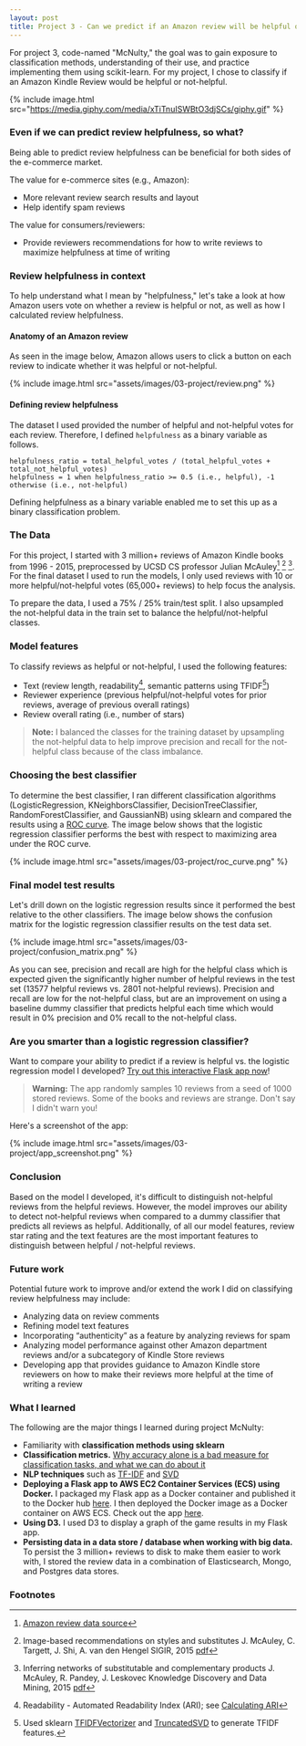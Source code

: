 ```yaml
---
layout: post
title: Project 3 - Can we predict if an Amazon review will be helpful or not?
---
```


For project 3, code-named "McNulty," the goal was to gain exposure to classification methods, understanding of their use, and practice implementing them using scikit-learn. For my project, I chose to classify if an Amazon Kindle Review would be helpful or not-helpful.

{% include image.html src="https://media.giphy.com/media/xTiTnuISWBtO3djSCs/giphy.gif" %}


### Even if we can predict review helpfulness, so what?

Being able to predict review helpfulness can be beneficial for both sides of the e-commerce market.

The value for e-commerce sites (e.g., Amazon):

- More relevant review search results and layout
- Help identify spam reviews

The value for consumers/reviewers:

- Provide reviewers recommendations for how to write reviews to maximize helpfulness at time of writing

### Review helpfulness in context

To help understand what I mean by "helpfulness," let's take a look at how Amazon users vote on whether a review is helpful or not, as well as how I calculated review helpfulness.

#### Anatomy of an Amazon review

As seen in the image below, Amazon allows users to click a button on each review to indicate whether it was helpful or not-helpful.

{% include image.html src="assets/images/03-project/review.png" %}

#### Defining review helpfulness

The dataset I used provided the number of helpful and not-helpful votes for each review. Therefore, I defined `helpfulness` as a binary variable as follows.

    helpfulness_ratio = total_helpful_votes / (total_helpful_votes + total_not_helpful_votes)
    helpfulness = 1 when helpfulness_ratio >= 0.5 (i.e., helpful), -1 otherwise (i.e., not-helpful)

Defining helpfulness as a binary variable enabled me to set this up as a binary classification problem.

### The Data

For this project, I started with 3 million+ reviews of Amazon Kindle books from 1996 - 2015, preprocessed by UCSD CS professor Julian McAuley[^data1] [^data2] [^data3]. For the final dataset I used to run the models, I only used reviews with 10 or more helpful/not-helpful votes (65,000+ reviews) to help focus the analysis.

To prepare the data, I used a 75% / 25% train/test split. I also upsampled the not-helpful data in the train set to balance the helpful/not-helpful classes.

### Model features

To classify reviews as helpful or not-helpful, I used the following features:

- Text (review length, readability[^ari], semantic patterns using TFIDF[^tfidf])
- Reviewer experience (previous helpful/not-helpful votes for prior reviews, average of previous overall ratings)
- Review overall rating (i.e., number of stars)

> **Note:** I balanced the classes for the training dataset by upsampling the not-helpful data to help improve precision and recall for the not-helpful class because of the class imbalance.

### Choosing the best classifier

To determine the best classifier, I ran different classification algorithms (LogisticRegression, KNeighborsClassifier, DecisionTreeClassifier, RandomForestClassifier, and GaussianNB) using sklearn and compared the results using a [ROC curve](https://en.wikipedia.org/wiki/Receiver_operating_characteristic). The image below shows that the logistic regression classifier performs the best with respect to maximizing area under the ROC curve.

{% include image.html src="assets/images/03-project/roc_curve.png" %}


### Final model test results

Let's drill down on the logistic regression results since it performed the best relative to the other classifiers. The image below shows the confusion matrix for the logistic regression classifier results on the test data set.

{% include image.html src="assets/images/03-project/confusion_matrix.png" %}

As you can see, precision and recall are high for the helpful class which is expected given the significantly higher number of helpful reviews in the test set (13577 helpful reviews vs. 2801 not-helpful reviews). Precision and recall are low for the not-helpful class, but are an improvement on using a baseline dummy classifier that predicts helpful each time which would result in 0% precision and 0% recall to the not-helpful class.

### Are you smarter than a logistic regression classifier?

Want to compare your ability to predict if a review is helpful vs. the logistic regression model I developed? [Try out this interactive Flask app now][1]!

> **Warning:** The app randomly samples 10 reviews from a seed of 1000 stored reviews. Some of the books and reviews are strange. Don't say I didn't warn you!

Here's a screenshot of the app:

{% include image.html src="assets/images/03-project/app_screenshot.png" %}


### Conclusion

Based on the model I developed, it's difficult to distinguish not-helpful reviews from the helpful reviews. However, the model improves our ability to detect not-helpful reviews when compared to a dummy classifier that predicts all reviews as helpful. Additionally, of all our model features, review star rating and the text features are the most important features to distinguish between helpful / not-helpful reviews.

### Future work

Potential future work to improve and/or extend the work I did on classifying review helpfulness may include:

- Analyzing data on review comments
- Refining model text features
- Incorporating “authenticity” as a feature by analyzing reviews for spam
- Analyzing model performance against other Amazon department reviews and/or a subcategory of Kindle Store reviews
- Developing app that provides guidance to Amazon Kindle store reviewers on how to make their reviews more helpful at the time of writing a review

### What I learned

The following are the major things I learned during project McNulty:

- Familiarity with **classification methods using sklearn**
- **Classification metrics.** [Why accuracy alone is a bad measure for classification tasks, and what we can do about it](http://blog.tryolabs.com/2013/03/25/why-accuracy-alone-bad-measure-classification-tasks-and-what-we-can-do-about-it/)
- **NLP techniques** such as [TF-IDF](https://en.wikipedia.org/wiki/Tf%E2%80%93idf) and [SVD](https://en.wikipedia.org/wiki/Singular_value_decomposition)
- **Deploying a Flask app to AWS EC2 Container Services (ECS) using Docker.** I packaged my Flask app as a Docker container and published it to the Docker hub [here](https://hub.docker.com/r/mjm2tr/amzn-clf/). I then deployed the Docker image as a Docker container on AWS ECS. Check out the app [here][1].
- **Using D3.** I used D3 to display a graph of the game results in my Flask app.
- **Persisting data in a data store / database when working with big data.** To persist the 3 million+ reviews to disk to make them easier to work with, I stored the review data in a combination of Elasticsearch, Mongo, and Postgres data stores.
<!-- - Reusability and organization of code -->


### Footnotes

[^data1]: [Amazon review data source](http://jmcauley.ucsd.edu/data/amazon/links.html)

[^data2]: Image-based recommendations on styles and substitutes J. McAuley, C. Targett, J. Shi, A. van den Hengel SIGIR, 2015 [pdf](http://cseweb.ucsd.edu/~jmcauley/pdfs/sigir15.pdf)

[^data3]: Inferring networks of substitutable and complementary products J. McAuley, R. Pandey, J. Leskovec Knowledge Discovery and Data Mining, 2015 [pdf](http://cseweb.ucsd.edu/~jmcauley/pdfs/kdd15.pdf)

[^ari]: Readability - Automated Readability Index (ARI); see [Calculating ARI](https://en.wikipedia.org/wiki/Automated_readability_index)

[^tfidf]: Used sklearn [TFIDFVectorizer](http://scikit-learn.org/stable/modules/generated/sklearn.feature_extraction.text.TfidfVectorizer.html) and [TruncatedSVD](http://scikit-learn.org/stable/modules/generated/sklearn.decomposition.TruncatedSVD.html) to generate TFIDF features.

[1]: http://amzn-clf.maxmelnick.com